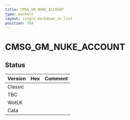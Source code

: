 ```yaml
---
title: CMSG_GM_NUKE_ACCOUNT
type: packets
layout: single_markdown_in_list
position: 784
---
```


# CMSG_GM_NUKE_ACCOUNT

## Status

Version | Hex | Comment
---------- | ---------- | ---------- 
Classic |  |  
TBC |  |  
WotLK |  |  
Cata |  |  
